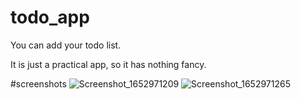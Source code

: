 # todo_app
You can add your todo list.

It is just a practical app, so it has nothing fancy.

#screenshots
![Screenshot_1652971209](https://user-images.githubusercontent.com/65948882/169323608-767b58c3-a72d-41cb-bafe-3d378cec86bd.png)
![Screenshot_1652971265](https://user-images.githubusercontent.com/65948882/169323690-445e9284-ec81-425d-b2cd-352fab6645e4.png)
